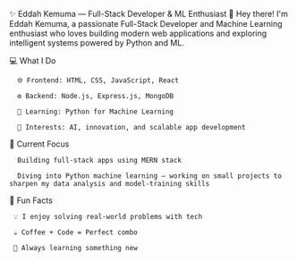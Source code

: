 ✨ Eddah Kemuma — Full-Stack Developer & ML Enthusiast
👋 Hey there!
    I'm Eddah Kemuma, a passionate Full-Stack Developer and Machine Learning enthusiast who loves building modern web applications and exploring intelligent systems           powered by Python and ML.


💻 What I Do

      🌐 Frontend: HTML, CSS, JavaScript, React

      ⚙️ Backend: Node.js, Express.js, MongoDB

      🤖 Learning: Python for Machine Learning

      🧠 Interests: AI, innovation, and scalable app development

🧩 Current Focus

      Building full-stack apps using MERN stack

      Diving into Python machine learning — working on small projects to sharpen my data analysis and model-training skills

🌱 Fun Facts

     💡 I enjoy solving real-world problems with tech

     ☕ Coffee + Code = Perfect combo

     🧩 Always learning something new

